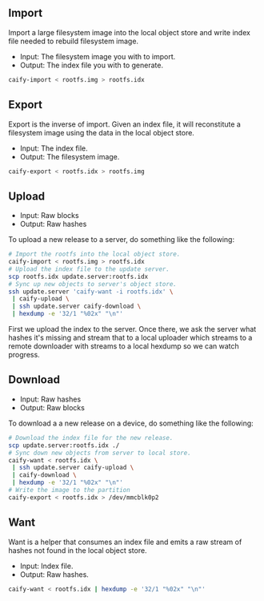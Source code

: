 ## Import

Import a large filesystem image into the local object store and write index file
needed to rebuild filesystem image.

- Input: The filesystem image you with to import.
- Output: The index file you with to generate.

```sh
caify-import < rootfs.img > rootfs.idx
```

## Export

Export is the inverse of import.  Given an index file, it will reconstitute a
filesystem image using the data in the local object store.

- Input: The index file.
- Output: The filesystem image.

```sh
caify-export < rootfs.idx > rootfs.img
```

## Upload

- Input: Raw blocks
- Output: Raw hashes

To upload a new release to a server, do something like the following:

```sh
# Import the rootfs into the local object store.
caify-import < rootfs.img > rootfs.idx
# Upload the index file to the update server.
scp rootfs.idx update.server:rootfs.idx
# Sync up new objects to server's object store.
ssh update.server 'caify-want -i rootfs.idx' \
 | caify-upload \
 | ssh update.server caify-download \
 | hexdump -e '32/1 "%02x" "\n"'
```

First we upload the index to the server.  Once there, we ask the server what
hashes it's missing and stream that to a local uploader which streams to a remote downloader with streams to a local hexdump so we can watch progress.

## Download

- Input: Raw hashes
- Output: Raw blocks

To download a a new release on a device, do something like the following:

```sh
# Download the index file for the new release.
scp update.server:rootfs.idx ./
# Sync down new objects from server to local store.
caify-want < rootfs.idx \
 | ssh update.server caify-upload \
 | caify-download \
 | hexdump -e '32/1 "%02x" "\n"'
# Write the image to the partition
caify-export < rootfs.idx > /dev/mmcblk0p2
```

## Want

Want is a helper that consumes an index file and emits a raw stream of hashes
not found in the local object store.

- Input: Index file.
- Output: Raw hashes.

```sh
caify-want < rootfs.idx | hexdump -e '32/1 "%02x" "\n"'
```
